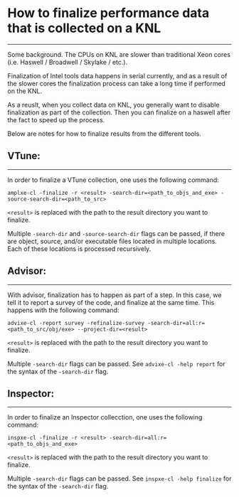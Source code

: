 # How to finalize performance data that is collected on a KNL
-------------------------------------------------------------

Some background. The CPUs on KNL are slower than traditional Xeon cores (i.e.
Haswell / Broadwell / Skylake / etc.).

Finalization of Intel tools data happens in serial currently, and as a result
of the slower cores the finalization process can take a long time if performed
on the KNL.

As a reuslt, when you collect data on KNL, you generally want to disable
finalization as part of the collection. Then you can finalize on a haswell
after the fact to speed up the process.

Below are notes for how to finalize results from the different tools.

## VTune:
---------

In order to finalize a VTune collection, one uses the following command:

`amplxe-cl -finalize -r <result> -search-dir=<path_to_objs_and_exe> -source-search-dir=<path_to_src>`

`<result>` is replaced with the path to the result directory you want to finalize.

Multiple `-search-dir` and `-source-search-dir` flags can be passed, if there
are object, source, and/or executable files located in multiple locations. Each
of these locations is processed recursively.


## Advisor:
-----------

With advisor, finalization has to happen as part of a step. In this case, we
tell it to report a survey of the code, and finalize at the same time. This
happens with the following command:

`advixe-cl -report survey -refinalize-survey -search-dir=all:r=<path_to_src/obj/exe> --project-dir=<result>`

`<result>` is replaced with the path to the result directory you want to finalize.

Multiple `-search-dir` flags can be passed. See `advixe-cl -help report` for
the syntax of the `-search-dir` flag.

## Inspector:
-------------

In order to finalize an Inspector collecction, one uses the following command:

`inspxe-cl -finalize -r <result> -search-dir=all:r=<path_to_objs_and_exe>`

`<result>` is replaced with the path to the result directory you want to finalize.

Multiple `-search-dir` flags can be passed. See `inspxe-cl -help finalize` for
the syntax of the `-search-dir` flag.

